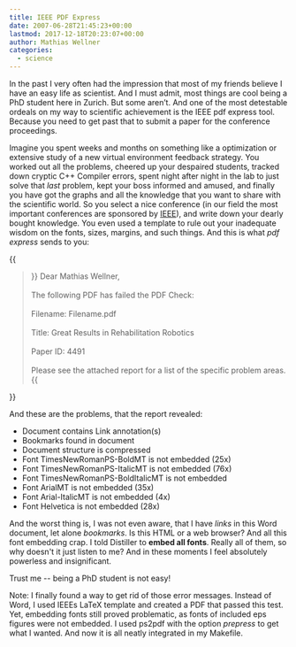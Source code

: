 ```yaml
---
title: IEEE PDF Express
date: 2007-06-28T21:45:23+00:00
lastmod: 2017-12-18T20:23:07+00:00
author: Mathias Wellner
categories:
  - science
---
```

In the past I very often had the impression that most of my friends believe I have an easy life as scientist. And I must admit, most things are cool being a PhD student here in Zurich. But some aren&#8217;t. And one of the most detestable ordeals on my way to scientific achievement is the IEEE pdf express tool. Because you need to get past that to submit a paper for the conference proceedings.

Imagine you spent weeks and months on something like a optimization or extensive study of a new virtual environment feedback strategy. You worked out all the problems, cheered up your despaired students, tracked down cryptic C++ Compiler errors, spent night after night in the lab to just solve that _last_ problem, kept your boss informed and amused, and finally you have got the graphs and all the knowledge that you want to share with the scientific world. So you select a nice conference (in our field the most important conferences are sponsored by [IEEE](http://www.ieee.org)), and write down your dearly bought knowledge. You even used a template to rule out your inadequate wisdom on the fonts, sizes, margins, and such things. And this is what _pdf express_ sends to you:

{{<blockquote>}}
Dear Mathias Wellner,<br>
<br>
The following PDF has failed the PDF Check:<br>
<br>
Filename: Filename.pdf<br>
<br>
Title: Great Results in Rehabilitation Robotics<br>
<br>
Paper ID: 4491<br>
<br>
Please see the attached report for a list of the specific problem areas.
{{</blockquote>}}

And these are the problems, that the report revealed:

  * Document contains Link annotation(s)
  * Bookmarks found in document
  * Document structure is compressed
  * Font TimesNewRomanPS-BoldMT is not embedded (25x)
  * Font TimesNewRomanPS-ItalicMT is not embedded (76x)
  * Font TimesNewRomanPS-BoldItalicMT is not embedded
  * Font ArialMT is not embedded (35x)
  * Font Arial-ItalicMT is not embedded (4x)
  * Font Helvetica is not embedded (28x)

And the worst thing is, I was not even aware, that I have _links_ in this Word document, let alone _bookmarks_. Is this HTML or a web browser? And all this font embedding crap. I told Distiller to **embed all fonts**. Really all of them, so why doesn't it just listen to me? And in these moments I feel absolutely powerless and insignificant.

Trust me -- being a PhD student is not easy!

Note: I finally found a way to get rid of those error messages. Instead of Word, I used IEEEs LaTeX template and created a PDF that passed this test. Yet, embedding fonts still proved problematic, as fonts of included eps figures were not embedded. I used ps2pdf with the option _prepress_ to get what I wanted. And now it is all neatly integrated in my Makefile.